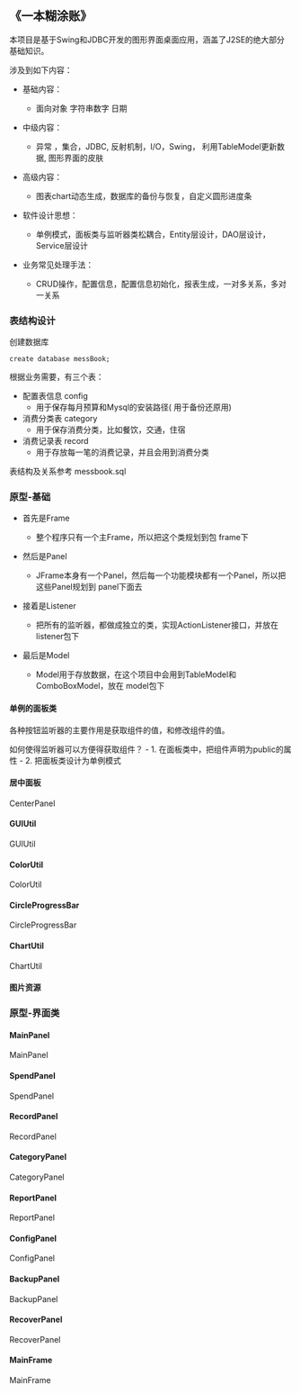 ## 《一本糊涂账》

本项目是基于Swing和JDBC开发的图形界面桌面应用，涵盖了J2SE的绝大部分基础知识。

涉及到如下内容：
- 基础内容：
    - 面向对象 字符串数字 日期

- 中级内容：
    - 异常 ，集合，JDBC, 反射机制，I/O，Swing， 利用TableModel更新数据, 图形界面的皮肤

- 高级内容：
    - 图表chart动态生成，数据库的备份与恢复，自定义圆形进度条

- 软件设计思想：
    - 单例模式，面板类与监听器类松耦合，Entity层设计，DAO层设计，Service层设计

- 业务常见处理手法：
    - CRUD操作，配置信息，配置信息初始化，报表生成，一对多关系，多对一关系

### 表结构设计

创建数据库
```
create database messBook;
```
根据业务需要，有三个表：
- 配置表信息 config
    - 用于保存每月预算和Mysql的安装路径( 用于备份还原用)
- 消费分类表 category
    - 用于保存消费分类，比如餐饮，交通，住宿
- 消费记录表 record
    - 用于存放每一笔的消费记录，并且会用到消费分类
    
表结构及关系参考 messbook.sql

### 原型-基础
- 首先是Frame
    * 整个程序只有一个主Frame，所以把这个类规划到包 frame下

- 然后是Panel
    * JFrame本身有一个Panel，然后每一个功能模块都有一个Panel，所以把这些Panel规划到 panel下面去

- 接着是Listener
    * 把所有的监听器，都做成独立的类，实现ActionListener接口，并放在 listener包下

- 最后是Model
    * Model用于存放数据，在这个项目中会用到TableModel和ComboBoxModel，放在 model包下

#### 单例的面板类
各种按钮监听器的主要作用是获取组件的值，和修改组件的值。

如何使得监听器可以方便得获取组件？
    - 1. 在面板类中，把组件声明为public的属性
    - 2. 把面板类设计为单例模式

#### 居中面板
CenterPanel

#### GUIUtil
GUIUtil

#### ColorUtil
ColorUtil

#### CircleProgressBar
CircleProgressBar

#### ChartUtil
ChartUtil

#### 图片资源

### 原型-界面类

#### MainPanel
MainPanel

#### SpendPanel
SpendPanel

#### RecordPanel
RecordPanel

#### CategoryPanel
CategoryPanel

#### ReportPanel
ReportPanel

#### ConfigPanel
ConfigPanel

#### BackupPanel
BackupPanel

#### RecoverPanel
RecoverPanel

#### MainFrame
MainFrame


